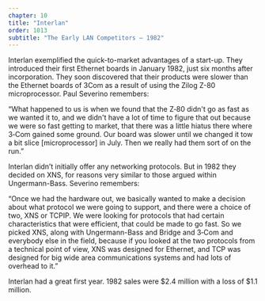 ```yaml
---
chapter: 10
title: "Interlan"
order: 1013
subtitle: "The Early LAN Competitors – 1982"
---
```


Interlan exemplified the quick-to-market advantages of a start-up. They introduced their first Ethernet boards in January 1982, just six months after incorporation. They soon discovered that their products were slower than the Ethernet boards of 3Com as a result of using the Zilog Z-80 microprocessor. Paul Severino remembers:

“What happened to us is when we found that the Z‑80 didn't go as fast as we wanted it to, and we didn't have a lot of time to figure that out because we were so fast getting to market, that there was a little hiatus there where 3‑Com gained some ground. Our board was slower until we changed it tow a bit slice [microprocessor] in July. Then we really had them sort of on the run.”

Interlan didn’t initially offer any networking protocols. But in 1982 they decided on XNS, for reasons very similar to those argued within Ungermann-Bass. Severino remembers:

“Once we had the hardware out, we basically wanted to make a decision about what protocol we were going to support, and there were a choice of two, XNS or TCPIP. We were looking for protocols that had certain characteristics that were efficient, that could be made to go fast. So we picked XNS, along with Ungermann-Bass and Bridge and 3‑Com and everybody else in the field, because if you looked at the two protocols from a technical point of view, XNS was designed for Ethernet, and TCP was designed for big wide area communications systems and had lots of overhead to it.”

Interlan had a great first year. 1982 sales were $2.4 million with a loss of $1.1 million.
